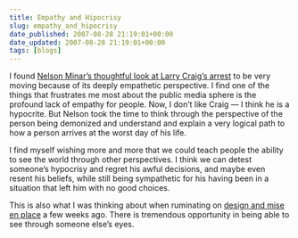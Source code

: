 ```yaml
---
title: Empathy and Hipocrisy
slug: empathy_and_hipocrisy
date_published: 2007-08-28 21:19:01+00:00
date_updated: 2007-08-28 21:19:01+00:00
tags: [blogs]
---
```

I found [Nelson Minar’s thoughtful look at Larry Craig’s arrest](http://www.somebits.com/weblog/politics/larry-craig.html) to be very moving because of its deeply empathetic perspective. I find one of the things that frustrates me most about the public media sphere is the profound lack of empathy for people. Now, I don’t like Craig — I think he is a hypocrite. But Nelson took the time to think through the perspective of the person being demonized and understand and explain a very logical path to how a person arrives at the worst day of his life.

I find myself wishing more and more that we could teach people the ability to see the world through other perspectives. I think we can detest someone’s hypocrisy and regret his awful decisions, and maybe even resent his beliefs, while still being sympathetic for his having been in a situation that left him with no good choices.

This is also what I was thinking about when ruminating on [design and mise en place](/2007/08/cooking-up-a-design.html) a few weeks ago. There is tremendous opportunity in being able to see through someone else’s eyes.
